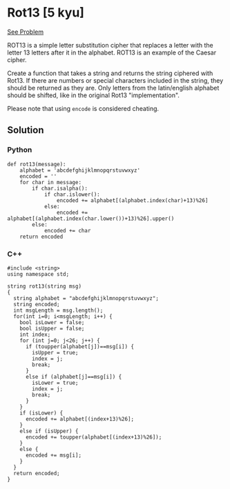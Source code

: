 # Rot13 [5 kyu]

[See Problem](https://www.codewars.com/kata/530e15517bc88ac656000716)

ROT13 is a simple letter substitution cipher that replaces a letter with the letter 13 letters after it in the alphabet. ROT13 is an example of the Caesar cipher.

Create a function that takes a string and returns the string ciphered with Rot13. If there are numbers or special characters included in the string, they should be returned as they are. Only letters from the latin/english alphabet should be shifted, like in the original Rot13 "implementation".

Please note that using `encode` is considered cheating.

## Solution 

### Python

```
def rot13(message):
    alphabet = 'abcdefghijklmnopqrstuvwxyz'
    encoded = ''
    for char in message:
        if char.isalpha():
            if char.islower():
                encoded += alphabet[(alphabet.index(char)+13)%26]
            else:
                encoded += alphabet[(alphabet.index(char.lower())+13)%26].upper()
        else:
            encoded += char
    return encoded
```

### C++

```
#include <string>
using namespace std;

string rot13(string msg)
{
  string alphabet = "abcdefghijklmnopqrstuvwxyz";
  string encoded;
  int msgLength = msg.length();
  for(int i=0; i<msgLength; i++) {
    bool isLower = false;
    bool isUpper = false;
    int index;
    for (int j=0; j<26; j++) {
      if (toupper(alphabet[j])==msg[i]) {
        isUpper = true;
        index = j;
        break;
      }
      else if (alphabet[j]==msg[i]) {
        isLower = true;
        index = j;
        break;
      }
    }
    if (isLower) {
      encoded += alphabet[(index+13)%26];
    }
    else if (isUpper) {
      encoded += toupper(alphabet[(index+13)%26]);
    }
    else {
      encoded += msg[i];
    }
  }
  return encoded;
}

```